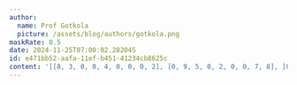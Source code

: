```yaml
---
author:
  name: Prof Gotkola
  picture: /assets/blog/authors/gotkola.png
maskRate: 0.5
date: 2024-11-25T07:00:02.282045
id: e471bb52-aafa-11ef-b451-41234cb8625c
content: '[[8, 3, 0, 0, 4, 0, 0, 0, 2], [0, 9, 5, 0, 2, 0, 0, 7, 8], [0, 0, 1, 6, 0, 0, 4, 3, 5], [0, 0, 9, 2, 0, 1, 0, 0, 0], [5, 8, 7, 0, 6, 4, 2, 0, 9], [0, 0, 0, 0, 8, 0, 3, 0, 7], [0, 7, 0, 4, 0, 2, 5, 6, 1], [0, 0, 4, 0, 5, 0, 9, 8, 0], [0, 0, 3, 0, 1, 0, 7, 0, 4]]'
---
```

